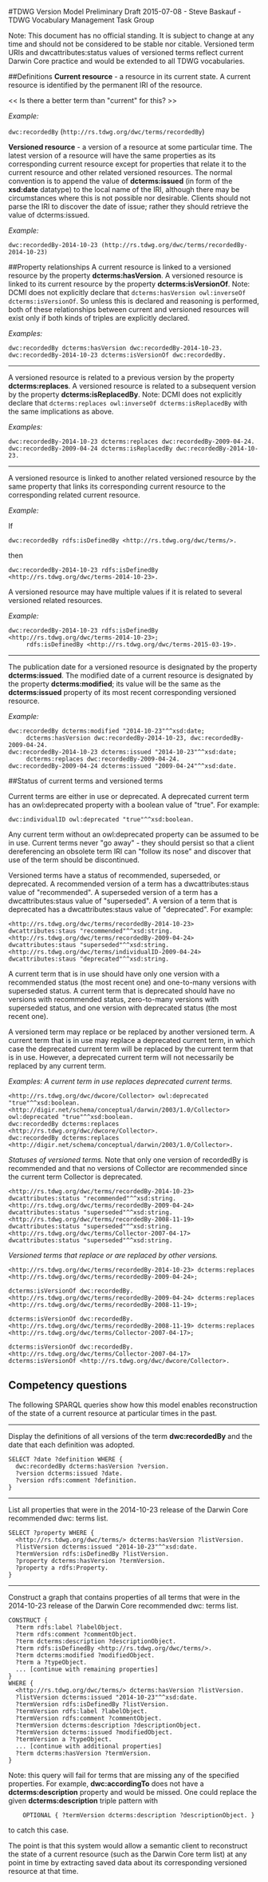 #TDWG Version Model
Preliminary Draft 2015-07-08 - Steve Baskauf - TDWG Vocabulary Management Task Group

Note: This document has no official standing. It is subject to change at any time and should not be considered to be stable nor citable.
Versioned term URIs and dwcattributes:status values of versioned terms reflect current Darwin Core practice and would be extended to all TDWG vocabularies.

##Definitions
**Current resource** - a resource in its current state. A current resource is identified by the permanent IRI of the resource.

<< Is there a better term than "current" for this? >>

*Example:* 

`dwc:recordedBy` (`http://rs.tdwg.org/dwc/terms/recordedBy`)


**Versioned resource** - a version of a resource at some particular time.  The latest version of a resource will have the same properties as its corresponding current resource except for properties that relate it to the current resource and other related versioned resources.  The normal convention is to append the value of **dcterms:issued** (in form of the **xsd:date** datatype) to the local name of the IRI, although there may be circumstances where this is not possible nor desirable. Clients should not parse the IRI to discover the date of issue; rather they should retrieve the value of dcterms:issued.

*Example:* 
```turtle
dwc:recordedBy-2014-10-23 (http://rs.tdwg.org/dwc/terms/recordedBy-2014-10-23)
```

##Property relationships
A current resource is linked to a versioned resource by the property **dcterms:hasVersion**.  A versioned resource is linked to its current resource by the property **dcterms:isVersionOf**.  Note: DCMI does not explicitly declare that `dcterms:hasVersion owl:inverseOf dcterms:isVersionOf`.  So unless this is declared and reasoning is performed, both of these relationships between current and versioned resources will exist only if both kinds of triples are explicitly declared.

*Examples:*

```turtle
dwc:recordedBy dcterms:hasVersion dwc:recordedBy-2014-10-23.
dwc:recordedBy-2014-10-23 dcterms:isVersionOf dwc:recordedBy.
```

----------

A versioned resource is related to a previous version by the property **dcterms:replaces**.  A versioned resource is related to a subsequent version by the property **dcterms:isReplacedBy**. Note: DCMI does not explicitly declare that `dcterms:replaces owl:inverseOf dcterms:isReplacedBy` with the same implications as above.   

*Examples:*

```turtle
dwc:recordedBy-2014-10-23 dcterms:replaces dwc:recordedBy-2009-04-24.
dwc:recordedBy-2009-04-24 dcterms:isReplacedBy dwc:recordedBy-2014-10-23.
```

----------

A versioned resource is linked to another related versioned resource by the same property that links its corresponding current resource to the corresponding related current resource.

*Example:*

If 
```turtle
dwc:recordedBy rdfs:isDefinedBy <http://rs.tdwg.org/dwc/terms/>.
```

then 
```turtle
dwc:recordedBy-2014-10-23 rdfs:isDefinedBy <http://rs.tdwg.org/dwc/terms-2014-10-23>.
```

A versioned resource may have multiple values if it is related to several versioned related resources.  

*Example:*

```turtle
dwc:recordedBy-2014-10-23 rdfs:isDefinedBy <http://rs.tdwg.org/dwc/terms-2014-10-23>;
     rdfs:isDefinedBy <http://rs.tdwg.org/dwc/terms-2015-03-19>.
```

----------
The publication date for a versioned resource is designated by the property **dcterms:issued**.  The modified date of a current resource is designated by the property **dcterms:modified**; its value will be the same as the **dcterms:issued** property of its most recent  corresponding versioned resource.  

*Example:*

```turtle
dwc:recordedBy dcterms:modified "2014-10-23"^^xsd:date;
     dcterms:hasVersion dwc:recordedBy-2014-10-23, dwc:recordedBy-2009-04-24.
dwc:recordedBy-2014-10-23 dcterms:issued "2014-10-23"^^xsd:date;
     dcterms:replaces dwc:recordedBy-2009-04-24.
dwc:recordedBy-2009-04-24 dcterms:issued "2009-04-24"^^xsd:date.
```
##Status of current terms and versioned terms

Current terms are either in use or deprecated. A deprecated current term has an owl:deprecated property with a boolean value of "true". For example:
```turtle
dwc:individualID owl:deprecated "true"^^xsd:boolean.
```
Any current term without an owl:deprecated property can be assumed to be in use.  Current terms never "go away" - they should persist so that a client dereferencing an obsolete term IRI can "follow its nose" and discover that use of the term should be discontinued.

Versioned terms have a status of recommended, superseded, or deprecated.  A recommended version of a term has a dwcattributes:staus value of "recommended". A superseded version of a term has a dwcattributes:staus value of "superseded".  A version of a term that is deprecated has a dwcattributes:staus value of "deprecated".  For example:
```turtle
<http://rs.tdwg.org/dwc/terms/recordedBy-2014-10-23> dwcattributes:staus "recommended"^^xsd:string.
<http://rs.tdwg.org/dwc/terms/recordedBy-2009-04-24> dwcattributes:staus "superseded"^^xsd:string.
<http://rs.tdwg.org/dwc/terms/individualID-2009-04-24> dwcattributes:staus "deprecated"^^xsd:string.
```
A current term that is in use should have only one version with a recommended status (the most recent one) and one-to-many versions with superseded status.  A current term that is deprecated should have no versions with recommended status, zero-to-many versions with superseded status, and one version with deprecated status (the most recent one).

A versioned term may replace or be replaced by another versioned term. A current term that is in use may replace a deprecated current term, in which case the deprecated current term will be replaced by the current term that is in use.  However, a deprecated current term will not necessarily be replaced by any current term. 

*Examples:*
*A current term in use replaces deprecated current terms.*
```turtle
<http://rs.tdwg.org/dwc/dwcore/Collector> owl:deprecated "true"^^xsd:boolean.
<http://digir.net/schema/conceptual/darwin/2003/1.0/Collector> owl:deprecated "true"^^xsd:boolean.
dwc:recordedBy dcterms:replaces <http://rs.tdwg.org/dwc/dwcore/Collector>.
dwc:recordedBy dcterms:replaces <http://digir.net/schema/conceptual/darwin/2003/1.0/Collector>.
```

*Statuses of versioned terms.*
Note that only one version of recordedBy is recommended and that no versions of Collector are recommended since the current term Collector is deprecated.
```turtle
<http://rs.tdwg.org/dwc/terms/recordedBy-2014-10-23> dwcattributes:status "recommended"^^xsd:string.
<http://rs.tdwg.org/dwc/terms/recordedBy-2009-04-24> dwcattributes:status "superseded"^^xsd:string.
<http://rs.tdwg.org/dwc/terms/recordedBy-2008-11-19> dwcattributes:status "superseded"^^xsd:string.
<http://rs.tdwg.org/dwc/terms/Collector-2007-04-17> dwcattributes:status "superseded"^^xsd:string.

```

*Versioned terms that replace or are replaced by other versions.*
```turtle
<http://rs.tdwg.org/dwc/terms/recordedBy-2014-10-23> dcterms:replaces <http://rs.tdwg.org/dwc/terms/recordedBy-2009-04-24>;
                                                    dcterms:isVersionOf dwc:recordedBy.
<http://rs.tdwg.org/dwc/terms/recordedBy-2009-04-24> dcterms:replaces <http://rs.tdwg.org/dwc/terms/recordedBy-2008-11-19>;
                                                    dcterms:isVersionOf dwc:recordedBy.
<http://rs.tdwg.org/dwc/terms/recordedBy-2008-11-19> dcterms:replaces <http://rs.tdwg.org/dwc/terms/Collector-2007-04-17>;
                                                    dcterms:isVersionOf dwc:recordedBy.
<http://rs.tdwg.org/dwc/terms/Collector-2007-04-17> dcterms:isVersionOf <http://rs.tdwg.org/dwc/dwcore/Collector>.
```

## Competency questions
The following SPARQL queries show how this model enables reconstruction of the state of a current resource at particular times in the past.

----------


Display the definitions of all versions of the term **dwc:recordedBy** and the date that each definition was adopted.

```sparql
SELECT ?date ?definition WHERE {
  dwc:recordedBy dcterms:hasVersion ?version.
  ?version dcterms:issued ?date.
  ?version rdfs:comment ?definition.
}
```

----------
List all properties that were in the 2014-10-23 release of the Darwin Core recommended dwc: terms list.

```sparql
SELECT ?property WHERE {
  <http://rs.tdwg.org/dwc/terms/> dcterms:hasVersion ?listVersion.
  ?listVersion dcterms:issued "2014-10-23"^^xsd:date.
  ?termVersion rdfs:isDefinedBy ?listVersion.
  ?property dcterms:hasVersion ?termVersion.
  ?property a rdfs:Property.
}
```

----------

Construct a graph that contains properties of all terms that were in the 2014-10-23 release of the Darwin Core recommended dwc: terms list.  

```sparql
CONSTRUCT {
  ?term rdfs:label ?labelObject.
  ?term rdfs:comment ?commentObject.
  ?term dcterms:description ?descriptionObject.
  ?term rdfs:isDefinedBy <http://rs.tdwg.org/dwc/terms/>.
  ?term dcterms:modified ?modifiedObject.
  ?term a ?typeObject.
  ... [continue with remaining properties]
}
WHERE {
  <http://rs.tdwg.org/dwc/terms/> dcterms:hasVersion ?listVersion.
  ?listVersion dcterms:issued "2014-10-23"^^xsd:date.
  ?termVersion rdfs:isDefinedBy ?listVersion.
  ?termVersion rdfs:label ?labelObject.
  ?termVersion rdfs:comment ?commentObject.
  ?termVersion dcterms:description ?descriptionObject.
  ?termVersion dcterms:issued ?modifiedObject.
  ?termVersion a ?typeObject.
  ... [continue with additional properties]
  ?term dcterms:hasVersion ?termVersion.
}
```
Note: this query will fail for terms that are missing any of the specified properties.  For example, **dwc:accordingTo** does not have a **dcterms:description** property and would be missed.  One could replace the given **dcterms:description** triple pattern with 
```sparql
    OPTIONAL { ?termVersion dcterms:description ?descriptionObject. }
```
to catch this case.  

The point is that this system would allow a semantic client to reconstruct the state of a current resource (such as the Darwin Core term list) at any point in time by extracting saved data about its corresponding versioned resource at that time.
